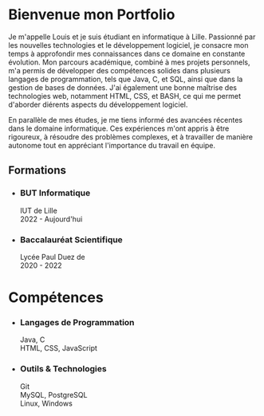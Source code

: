 # Bienvenue mon Portfolio

Je m'appelle Louis et je suis étudiant en informatique à Lille. Passionné par les nouvelles technologies et le développement logiciel, je consacre mon temps à approfondir mes connaissances dans ce domaine en constante évolution. Mon parcours académique, combiné à mes projets personnels, m'a permis de développer des compétences solides dans plusieurs langages de programmation, tels que Java, C, et SQL, ainsi que dans la gestion de bases de données. J'ai également une bonne maîtrise des technologies web, notamment HTML, CSS, et BASH, ce qui me permet d'aborder diérents aspects du développement logiciel.

En parallèle de mes études, je me tiens informé des avancées récentes dans le domaine informatique. Ces expériences m'ont appris à être rigoureux, à résoudre des problèmes complexes, et à travailler de manière autonome tout en appréciant l'importance du travail en équipe.

## Formations
- ### BUT Informatique
    IUT de Lille  
    2022 - Aujourd'hui

- ### Baccalauréat Scientifique
    Lycée Paul Duez de   
    2020 - 2022

# Compétences
- ### Langages de Programmation 
    Java, C  
    HTML, CSS, JavaScript

- ### Outils & Technologies
    Git  
    MySQL, PostgreSQL  
    Linux, Windows
